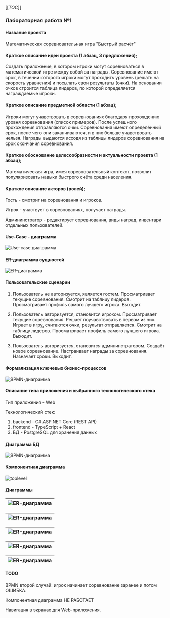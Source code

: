 [[_TOC_]]

### Лабораторная работа №1
#### Название проекта
Математическая соревновательная игра "Быстрый расчёт" 

#### Краткое описание идеи проекта (1 абзац, 3 предложения);
Создать приложение, в котором игроки могут соревноваться в математической игре между собой за награды. Соревнование имеют срок, в течении которого игроки могут проходить уровень (решать на скорость уравнения) и посылать свои результаты (очки). На основании очков строится таблица лидеров, по которой определяется награждаемые игроки. 

#### Краткое описание предметной области (1 абзац);
Игроки могут учавствовать в соревнованиях благодаря прохождению уровня соревнования (список примеров). После успешного прохождения отправляются очки.
Соревнования имеют определённый срок, после чего они заканчиваются, и в них больше учавствовать нельзя.
Награды выдаются исходя из таблицы лидеров соревнования на срок окончания соревнования. 

#### Краткое обоснование целесообразности и актуальности проекта (1 абзац);
Математическая игра, имея соревновательный контекст, позволит популяризовать навыки быстрого счёта среди населения.

#### Краткое описание акторов (ролей);
Гость - смотрит на соревнования и игроков.

Игрок - участвует в соревнованиях, получает награды.

Админинстратор - редактирует соревнования, виды наград, инвентари отдельных пользователей.

#### Use-Case - диаграмма 

![Use-case диаграмма](./img/usecase.svg)

#### ER-диаграмма сущностей

![ER-диаграмма](./img/erd.svg)

#### Пользовательские сценарии 
1. Пользователь не авторизуется, является гостем. Просматривает текущие соревнования. Смотрит на таблицу лидеров. Просматривает профиль самого лучшего игрока. Выходит.

2. Пользователь авторизуется, становится игроком. Просматривает текущие соревнования. Решает поучавствовать в первом из них. Играет в игру, считаются очки, результат отправляется. Смотрит на таблицу лидеров. Просматривает профиль самого лучшего игрока. Выходит.

3. Пользователь авторизуется, становится админинстратором. Создаёт новое соревнование. Настраивает награды за соревнования. Назначает сроки. Выходит.

#### Формализация ключевых бизнес-процессов 

![BPMN-диаграмма](./img/bpmn.png)

#### Описание типа приложения и выбранного технологического стека
Тип приложения - Web

Технологический стек:
1. backend - C# ASP.NET Core (REST API)
2. frontend - TypeScript + React
3. БД - PostgreSQL для хранения данных
#### Диаграмма БД
![BPMN-диаграмма](./img/db.png)

#### Компонентная диаграмма
![toplevel](./img/components.svg)

#### Диаграммы

| ![ER-диаграмма](./img/layout/0.svg) |
|-|

| ![ER-диаграмма](./img/layout/1.svg) |
|-|

| ![ER-диаграмма](./img/layout/2.svg) |
|-|

| ![ER-диаграмма](./img/layout/3.svg) |
|-|

| ![ER-диаграмма](./img/layout/4.svg) |
|-|

#### TODO

BPMN второй случай: игрок начинает соревнование заранее и потом ОШИБКА.

Компонентная диаграмма НЕ РАБОТАЕТ

Навигация в экранах для Web-приложения.

